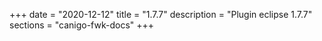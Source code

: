 +++
date        = "2020-12-12"
title       = "1.7.7"
description = "Plugin eclipse 1.7.7"
sections    = "canigo-fwk-docs"
+++